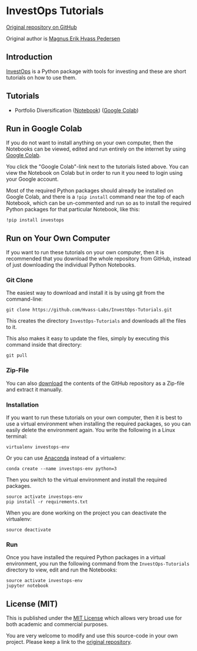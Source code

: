 # InvestOps Tutorials

[Original repository on GitHub](https://github.com/Hvass-Labs/InvestOps-Tutorials)

Original author is [Magnus Erik Hvass Pedersen](http://www.hvass-labs.org)


## Introduction

[InvestOps](https://github.com/Hvass-Labs/InvestOps) is a Python package with
tools for investing and these are short tutorials on how to use them.


## Tutorials

- Portfolio Diversification ([Notebook](https://github.com/Hvass-Labs/InvestOps-Tutorials/blob/master/Portfolio_Diversification.ipynb)) ([Google Colab](https://colab.research.google.com/github/Hvass-Labs/InvestOps-Tutorials/blob/master/Portfolio_Diversification.ipynb))


## Run in Google Colab

If you do not want to install anything on your own computer, then the
Notebooks can be viewed, edited and run entirely on the internet by using
[Google Colab](https://colab.research.google.com).

You click the "Google Colab"-link next to the tutorials listed above.
You can view the Notebook on Colab but in order to run it you need to login
using your Google account.

Most of the required Python packages should already be installed on Google
Colab, and there is a `!pip install` command near the top of each Notebook,
which can be un-commented and run so as to install the required Python
packages for that particular Notebook, like this:

    !pip install investops


## Run on Your Own Computer

If you want to run these tutorials on your own computer, then it is
recommended that you download the whole repository from GitHub,
instead of just downloading the individual Python Notebooks.


### Git Clone

The easiest way to download and install it is by using git from the command-line:

    git clone https://github.com/Hvass-Labs/InvestOps-Tutorials.git

This creates the directory `InvestOps-Tutorials` and downloads all the files to it.

This also makes it easy to update the files, simply by executing this
command inside that directory:

    git pull


### Zip-File

You can also [download](https://github.com/Hvass-Labs/InvestOps-Tutorials/archive/refs/heads/main.zip)
the contents of the GitHub repository as a Zip-file and extract it manually.


### Installation

If you want to run these tutorials on your own computer, then it is best
to use a virtual environment when installing the required packages,
so you can easily delete the environment again. You write the following
in a Linux terminal:

    virtualenv investops-env

Or you can use [Anaconda](https://www.anaconda.com/download) instead of a virtualenv:

    conda create --name investops-env python=3

Then you switch to the virtual environment and install the required packages.

    source activate investops-env
    pip install -r requirements.txt

When you are done working on the project you can deactivate the virtualenv:

    source deactivate


### Run 

Once you have installed the required Python packages in a virtual environment,
you run the following command from the `InvestOps-Tutorials` directory to view,
edit and run the Notebooks:

    source activate investops-env
    jupyter notebook


## License (MIT)

This is published under the
[MIT License](https://github.com/Hvass-Labs/InvestOps-Tutorials/blob/master/LICENSE)
which allows very broad use for both academic and commercial purposes.

You are very welcome to modify and use this source-code in your own project.
Please keep a link to the [original repository](https://github.com/Hvass-Labs/InvestOps-Tutorials).
